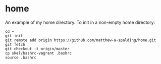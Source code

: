 # home
An example of my home directory. To init in a non-empty home directory:

```
cd ~
git init
git remote add origin https://github.com/matthew-a-spalding/home.git
git fetch
git checkout -t origin/master
cp skel/bashrc-vagrant .bashrc
source .bashrc
```
